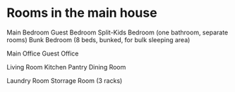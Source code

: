 # Rooms in the main house

Main Bedroom
Guest Bedroom
Split-Kids Bedroom (one bathroom, separate rooms)
Bunk Bedroom (8 beds, bunked, for bulk sleeping area)

Main Office
Guest Office

Living Room
Kitchen 
Pantry 
Dining Room

Laundry Room
Storrage Room (3 racks)

